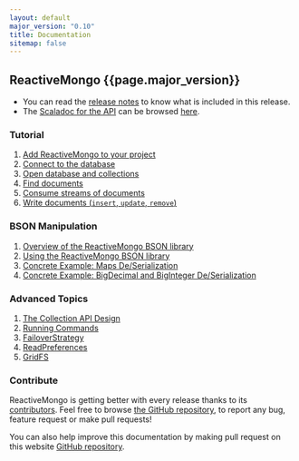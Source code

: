 ```yaml
---
layout: default
major_version: "0.10"
title: Documentation
sitemap: false
---
```


## ReactiveMongo {{page.major_version}}

* You can read the [release notes](release-details.html) to know what is included in this release.
* The [Scaladoc for the API](../api/index.html) can be browsed [here](../api/index.html).

### Tutorial

1. [Add ReactiveMongo to your project](tutorial/setup.html)
2. [Connect to the database](tutorial/connect-database.html)
3. [Open database and collections](tutorial/database-and-collection.html)
4. [Find documents](tutorial/find-documents.html)
5. [Consume streams of documents](tutorial/consume-streams.html)
6. [Write documents (`insert`, `update`, `remove`)](tutorial/write-documents.html)

### BSON Manipulation

1. [Overview of the ReactiveMongo BSON library](bson/overview.html)
2. [Using the ReactiveMongo BSON library](bson/usage.html)
3. [Concrete Example: Maps De/Serialization](bson/example-maps.html)
4. [Concrete Example: BigDecimal and BigInteger De/Serialization](bson/example-bigdecimal.html)

### Advanced Topics

1. [The Collection API Design](advanced-topics/collection-api-design.html)
2. [Running Commands](advanced-topics/commands.html)
3. [FailoverStrategy](advanced-topics/failoverstrategy.html)
4. [ReadPreferences](advanced-topics/read-preferences.html)
5. [GridFS](advanced-topics/gridfs.html)

### Contribute

ReactiveMongo is getting better with every release thanks to its [contributors](https://github.com/ReactiveMongo/ReactiveMongo/graphs/contributors). Feel free to browse [the GitHub repository](https://github.com/ReactiveMongo), to report any bug, feature request or make pull requests!

You can also help improve this documentation by making pull request on this website [GitHub repository](https://github.com/ReactiveMongo/reactivemongo-site).
